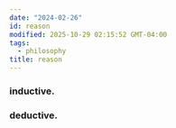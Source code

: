 ```yaml
---
date: "2024-02-26"
id: reason
modified: 2025-10-29 02:15:52 GMT-04:00
tags:
  - philosophy
title: reason
---
```


### inductive.

### deductive.
